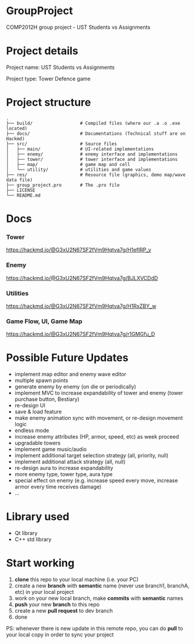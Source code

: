 # GroupProject
COMP2012H group project - UST Students vs Assignments

# Project details
Project name: UST Students vs Assignments

Project type: Tower Defence game

# Project structure
```
.
├── build/                  # Compiled files (where our .a .o .exe located)
├── docs/                   # Documentations (Technical stuff are on Hackmd)
├── src/                    # Source files
│   ├── main/               # UI-related implementations
│   ├── enemy/              # enemy interface and implementations
│   ├── tower/              # tower interface and implementations
│   ├── map/                # game map and cell
│   └── utility/            # utilities and game values
├── res/                    # Resource file (graphics, demo map/wave data file)
├── group_project.pro       # The .pro file
├── LICENSE
└── README.md
```

# Docs
### Tower
https://hackmd.io/@G3xU2N67SF2fVm9Hqtva7g/H1efIRP_v
### Enemy
https://hackmd.io/@G3xU2N67SF2fVm9Hqtva7g/BJLXVCDdD
### Utilities
https://hackmd.io/@G3xU2N67SF2fVm9Hqtva7g/H1RxZBY_w
### Game Flow, UI, Game Map
https://hackmd.io/@G3xU2N67SF2fVm9Hqtva7g/r1GMGfu_D

# Possible Future Updates
* implement map editor and enemy wave editor
* multiple spawn points
* generate enemy by enemy (on die or periodically)
* implement MVC to increase expandability of tower and enemy (tower purchase button, Bestiary)
* re-design UI
* save & load feature
* make enemy animation sync with movement, or re-design movement logic
* endless mode
* increase enemy attributes (HP, armor, speed, etc) as week proceed
* upgradable towers
* implement game music/audio
* implement additional target selection strategy (all, priority, null)
* implement additional attack strategy (all, null)
* re-design aura to increase expandability
* more enemy type, tower type, aura type
* special effect on enemy (e.g. increase speed every move, increase armor every time receives damage)
* ...

# Library used
* Qt library
* C++ std library

# Start working
1. **clone** this repo to your local machine (i.e. your PC)
2.  create a new **branch** with **semantic** name (never use branch1, branchA, etc) in your local project
3. work on your new local branch, make **commits** with **semantic** names
4. **push** your new **branch** to this repo
5. create a new **pull request** to dev branch
6. done

PS: whenever there is new update in this remote repo, you can do **pull** to your local copy in order to sync your project

